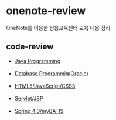 # onenote-review
OneNote를 이용한 쌍용교육센터 교육 내용 정리
## code-review
- <a href="https://github.com/RyuKyeongWoo/sist_java">Java Programming</a></br></br>
- <a href="https://github.com/RyuKyeongWoo/sist_sql">Database Programmig(Oracle)</a></br></br>
- <a href="https://github.com/RyuKyeongWoo/sist_front-end">HTML5/JavaScript/CSS3</a></br></br>
- <a href="https://github.com/RyuKyeongWoo/sist_back-end">Servlet/JSP</a></br></br>
- <a href="https://github.com/RyuKyeongWoo/sist_spring_framework">Spring 4.0/myBATIS</a></br></br>
